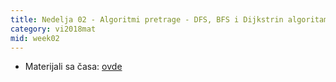 ```yaml
---
title: Nedelja 02 - Algoritmi pretrage - DFS, BFS i Dijkstrin algoritam
category: vi2018mat
mid: week02
---
```

- Materijali sa časa: [ovde](https://github.com/matfvi/vi/tree/master/2018.2019/02.pretraga)
